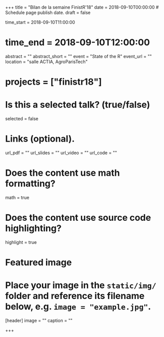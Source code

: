 +++
title = "Bilan de la semaine FinistR'18"
date = 2018-09-10T00:00:00  # Schedule page publish date.
draft = false

time_start = 2018-09-10T11:00:00
# time_end = 2018-09-10T12:00:00
abstract = ""
abstract_short = ""
event = "State of the R"
event_url = ""
location = "salle ACTIA, AgroParisTech"

# projects = ["finistr18"]

# Is this a selected talk? (true/false)
selected = false

# Links (optional).
url_pdf = ""
url_slides = ""
url_video = ""
url_code = ""

# Does the content use math formatting?
math = true

# Does the content use source code highlighting?
highlight = true

# Featured image
# Place your image in the `static/img/` folder and reference its filename below, e.g. `image = "example.jpg"`.
[header]
image = ""
caption = ""

+++
